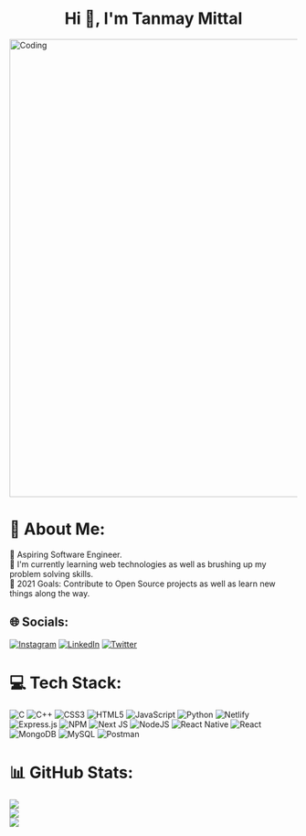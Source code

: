 <h1 align="center">Hi 👋, I'm Tanmay Mittal</h1>
<img  height="801" width="1000" alt="Coding" src="https://user-images.githubusercontent.com/56535991/121919004-354b3400-cd54-11eb-968b-5c5c3af89598.gif">

# 💫 About Me:
🌱 Aspiring Software Engineer.<br>🔭 I'm currently learning web technologies as well as brushing up my problem solving skills.<br>🥅 2021 Goals: Contribute to Open Source projects as well as learn new things along the way.


## 🌐 Socials:
[![Instagram](https://img.shields.io/badge/Instagram-%23E4405F.svg?logo=Instagram&logoColor=white)](https://instagram.com/tanmay_904) [![LinkedIn](https://img.shields.io/badge/LinkedIn-%230077B5.svg?logo=linkedin&logoColor=white)](https://linkedin.com/in/tanmay-mittal-a73610201) [![Twitter](https://img.shields.io/badge/Twitter-%231DA1F2.svg?logo=Twitter&logoColor=white)](https://twitter.com/tanmaym24514907) 

# 💻 Tech Stack:
![C](https://img.shields.io/badge/c-%2300599C.svg?style=for-the-badge&logo=c&logoColor=white) ![C++](https://img.shields.io/badge/c++-%2300599C.svg?style=for-the-badge&logo=c%2B%2B&logoColor=white) ![CSS3](https://img.shields.io/badge/css3-%231572B6.svg?style=for-the-badge&logo=css3&logoColor=white) ![HTML5](https://img.shields.io/badge/html5-%23E34F26.svg?style=for-the-badge&logo=html5&logoColor=white) ![JavaScript](https://img.shields.io/badge/javascript-%23323330.svg?style=for-the-badge&logo=javascript&logoColor=%23F7DF1E) ![Python](https://img.shields.io/badge/python-3670A0?style=for-the-badge&logo=python&logoColor=ffdd54) ![Netlify](https://img.shields.io/badge/netlify-%23000000.svg?style=for-the-badge&logo=netlify&logoColor=#00C7B7) ![Express.js](https://img.shields.io/badge/express.js-%23404d59.svg?style=for-the-badge&logo=express&logoColor=%2361DAFB) ![NPM](https://img.shields.io/badge/NPM-%23000000.svg?style=for-the-badge&logo=npm&logoColor=white) ![Next JS](https://img.shields.io/badge/Next-black?style=for-the-badge&logo=next.js&logoColor=white) ![NodeJS](https://img.shields.io/badge/node.js-6DA55F?style=for-the-badge&logo=node.js&logoColor=white) ![React Native](https://img.shields.io/badge/react_native-%2320232a.svg?style=for-the-badge&logo=react&logoColor=%2361DAFB) ![React](https://img.shields.io/badge/react-%2320232a.svg?style=for-the-badge&logo=react&logoColor=%2361DAFB) ![MongoDB](https://img.shields.io/badge/MongoDB-%234ea94b.svg?style=for-the-badge&logo=mongodb&logoColor=white) ![MySQL](https://img.shields.io/badge/mysql-%2300f.svg?style=for-the-badge&logo=mysql&logoColor=white) ![Postman](https://img.shields.io/badge/Postman-FF6C37?style=for-the-badge&logo=postman&logoColor=white)
# 📊 GitHub Stats:
![](https://github-readme-stats.vercel.app/api?username=t4nm4ymittal&theme=dark&hide_border=false&include_all_commits=false&count_private=false)<br/>
![](https://github-readme-streak-stats.herokuapp.com/?user=t4nm4ymittal&theme=dark&hide_border=false)<br/>
![](https://github-readme-stats.vercel.app/api/top-langs/?username=t4nm4ymittal&theme=dark&hide_border=false&include_all_commits=false&count_private=false&layout=compact)


<!--
## 🐦 Latest Tweet
[![](https://gtce.itsvg.in/api?username=tanmaym24514907)](https://gtce.itsvg.in) ) -->
